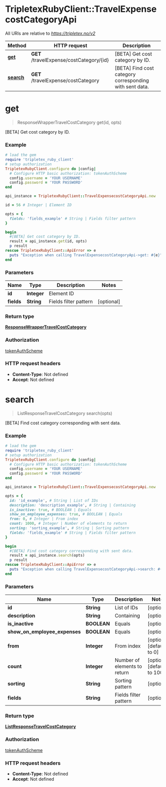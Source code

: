 # TripletexRubyClient::TravelExpensecostCategoryApi

All URIs are relative to *https://tripletex.no/v2*

Method | HTTP request | Description
------------- | ------------- | -------------
[**get**](TravelExpensecostCategoryApi.md#get) | **GET** /travelExpense/costCategory/{id} | [BETA] Get cost category by ID.
[**search**](TravelExpensecostCategoryApi.md#search) | **GET** /travelExpense/costCategory | [BETA] Find cost category corresponding with sent data.


# **get**
> ResponseWrapperTravelCostCategory get(id, opts)

[BETA] Get cost category by ID.



### Example
```ruby
# load the gem
require 'tripletex_ruby_client'
# setup authorization
TripletexRubyClient.configure do |config|
  # Configure HTTP basic authorization: tokenAuthScheme
  config.username = 'YOUR USERNAME'
  config.password = 'YOUR PASSWORD'
end

api_instance = TripletexRubyClient::TravelExpensecostCategoryApi.new

id = 56 # Integer | Element ID

opts = { 
  fields: 'fields_example' # String | Fields filter pattern
}

begin
  #[BETA] Get cost category by ID.
  result = api_instance.get(id, opts)
  p result
rescue TripletexRubyClient::ApiError => e
  puts "Exception when calling TravelExpensecostCategoryApi->get: #{e}"
end
```

### Parameters

Name | Type | Description  | Notes
------------- | ------------- | ------------- | -------------
 **id** | **Integer**| Element ID | 
 **fields** | **String**| Fields filter pattern | [optional] 

### Return type

[**ResponseWrapperTravelCostCategory**](ResponseWrapperTravelCostCategory.md)

### Authorization

[tokenAuthScheme](../README.md#tokenAuthScheme)

### HTTP request headers

 - **Content-Type**: Not defined
 - **Accept**: Not defined



# **search**
> ListResponseTravelCostCategory search(opts)

[BETA] Find cost category corresponding with sent data.



### Example
```ruby
# load the gem
require 'tripletex_ruby_client'
# setup authorization
TripletexRubyClient.configure do |config|
  # Configure HTTP basic authorization: tokenAuthScheme
  config.username = 'YOUR USERNAME'
  config.password = 'YOUR PASSWORD'
end

api_instance = TripletexRubyClient::TravelExpensecostCategoryApi.new

opts = { 
  id: 'id_example', # String | List of IDs
  description: 'description_example', # String | Containing
  is_inactive: true, # BOOLEAN | Equals
  show_on_employee_expenses: true, # BOOLEAN | Equals
  from: 0, # Integer | From index
  count: 1000, # Integer | Number of elements to return
  sorting: 'sorting_example', # String | Sorting pattern
  fields: 'fields_example' # String | Fields filter pattern
}

begin
  #[BETA] Find cost category corresponding with sent data.
  result = api_instance.search(opts)
  p result
rescue TripletexRubyClient::ApiError => e
  puts "Exception when calling TravelExpensecostCategoryApi->search: #{e}"
end
```

### Parameters

Name | Type | Description  | Notes
------------- | ------------- | ------------- | -------------
 **id** | **String**| List of IDs | [optional] 
 **description** | **String**| Containing | [optional] 
 **is_inactive** | **BOOLEAN**| Equals | [optional] 
 **show_on_employee_expenses** | **BOOLEAN**| Equals | [optional] 
 **from** | **Integer**| From index | [optional] [default to 0]
 **count** | **Integer**| Number of elements to return | [optional] [default to 1000]
 **sorting** | **String**| Sorting pattern | [optional] 
 **fields** | **String**| Fields filter pattern | [optional] 

### Return type

[**ListResponseTravelCostCategory**](ListResponseTravelCostCategory.md)

### Authorization

[tokenAuthScheme](../README.md#tokenAuthScheme)

### HTTP request headers

 - **Content-Type**: Not defined
 - **Accept**: Not defined



